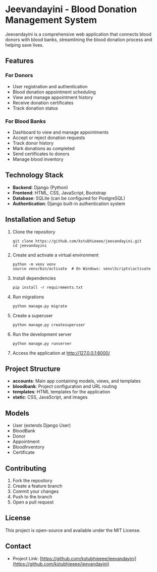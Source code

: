# Jeevandayini - Blood Donation Management System

Jeevandayini is a comprehensive web application that connects blood donors with blood banks, streamlining the blood donation process and helping save lives.

## Features

### For Donors
- User registration and authentication
- Blood donation appointment scheduling
- View and manage appointment history
- Receive donation certificates
- Track donation status

### For Blood Banks
- Dashboard to view and manage appointments
- Accept or reject donation requests
- Track donor history
- Mark donations as completed
- Send certificates to donors
- Manage blood inventory

## Technology Stack

- **Backend**: Django (Python)
- **Frontend**: HTML, CSS, JavaScript, Bootstrap
- **Database**: SQLite (can be configured for PostgreSQL)
- **Authentication**: Django built-in authentication system

## Installation and Setup

1. Clone the repository
   ```
   git clone https://github.com/kstubhieeee/jeevandayini.git
   cd jeevandayini
   ```

2. Create and activate a virtual environment
   ```
   python -m venv venv
   source venv/bin/activate  # On Windows: venv\Scripts\activate
   ```

3. Install dependencies
   ```
   pip install -r requirements.txt
   ```

4. Run migrations
   ```
   python manage.py migrate
   ```

5. Create a superuser
   ```
   python manage.py createsuperuser
   ```

6. Run the development server
   ```
   python manage.py runserver
   ```

7. Access the application at http://127.0.0.1:8000/

## Project Structure

- **accounts**: Main app containing models, views, and templates
- **bloodbank**: Project configuration and URL routing
- **templates**: HTML templates for the application
- **static**: CSS, JavaScript, and images

## Models

- User (extends Django User)
- BloodBank
- Donor
- Appointment
- BloodInventory
- Certificate

## Contributing

1. Fork the repository
2. Create a feature branch
3. Commit your changes
4. Push to the branch
5. Open a pull request

## License

This project is open-source and available under the MIT License.

## Contact

- Project Link: [https://github.com/kstubhieeee/jeevandayini](https://github.com/kstubhieeee/jeevandayini)

